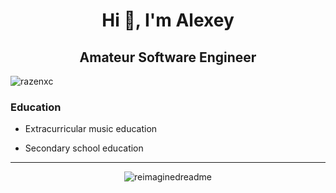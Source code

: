 <h1 align="center">Hi 👋, I'm Alexey</h1>
<h2 align="center">Amateur Software Engineer</h2>
<p align="left"> <img src="https://komarev.com/ghpvc/?username=razenxc&label=Profile%20views&color=0e75b6&style=flat" alt="razenxc" /> </p>

<h3>Education</h3>

- Extracurricular music education

- Secondary school education
<hr>
<p align="center">
  <img src="https://myreadme.vercel.app/api/embed/razenxc?panels=userstatistics,toprepositories,toplanguages,commitgraph" alt="reimaginedreadme" />
</p>


